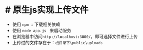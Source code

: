 ﻿# # 原生js实现上传文件

- 使用 `npm i` 下载相关依赖
- 使用 `node app.js ` 来启动服务
- 在浏览器中访问`http://localhost:3000/`，即可选择文件进行上传
- 上传过的文件存在于：`根目录下\public\uploads`
